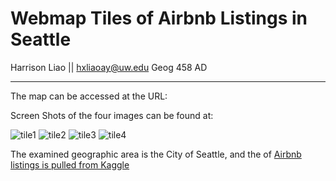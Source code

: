 # Webmap Tiles of Airbnb Listings in Seattle
Harrison Liao || hxliaoay@uw.edu
Geog 458 AD

---

The map can be accessed at the URL: 

Screen Shots of the four images can be found at:

![tile1]()
![tile2]()
![tile3]()
![tile4]()

The examined geographic area is the City of Seattle, and the of [Airbnb listings is pulled from Kaggle](https://www.kaggle.com/datasets/airbnb/seattle)